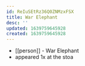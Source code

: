 ```yaml
---
id: ReIuSEtRz36Q0ZNMzxFSX
title: War Elephant
desc: ''
updated: 1639759645928
created: 1639759645928
---
```



- [[person]] - War Elephant
- appeared 1x at the stoa
